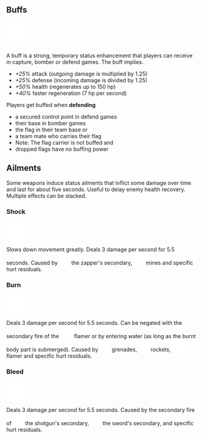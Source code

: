 ## Buffs
<img src="images/icons/buff.png" width="64px"/>

A buff is a strong, temporary status enhancement that players can receive in capture, bomber or defend games. The buff implies.

- *+25%* attack (outgoing damage is multiplied by 1.25)
- *+25%* defense (incoming damage is divided by 1.25)
- *+50%* health (regenerates up to 150 hp)
- *+40%* faster regeneration (7 hp per second)

Players get buffed when **defending**

- a secured control point in defend games
- their base in bomber games
- the flag in their team base or
- a team mate who carries their flag
- Note: The flag carrier is not buffed and
- dropped flags have no buffing power

## Ailments
Some weapons induce status ailments that inflict some damage over time and last for about five seconds. Useful to delay enemy health recovery. Multiple effects can be stacked.

### Shock
<img src="images/icons/shock.png" width="48px"/>

Slows down movement greatly. Deals 3 damage per second for 5.5 seconds. Caused by <img src="images/weapons/zapper.png" width="32px"/>the zapper's secondary, <img src="images/weapons/mine.png" width="32px"/>mines and specific hurt residuals.

### Burn
<img src="images/icons/burn.png" width="48px"/>

Deals 3 damage per second for 5.5 seconds. Can be negated with the secondary fire of the <img src="images/weapons/flamer.png" width="32px"/> flamer or by entering water (as long as the burnt body part is submerged). Caused by <img src="images/weapons/grenade.png" width="32px"/>grenades, <img src="images/weapons/rocket.png" width="32px"/>rockets, <img src="images/weapons/flamer.png" width="32px"/>flamer and specific hurt residuals.

### Bleed
<img src="images/icons/bleed.png" width="48px"/>

Deals 3 damage per second for 5.5 seconds. Caused by the secondary fire of <img src="images/weapons/shotgun.png" width="32px"/>the shotgun's secondary, <img src="images/weapons/sword.png" width="32px"/>the sword's secondary, and specific hurt residuals. 